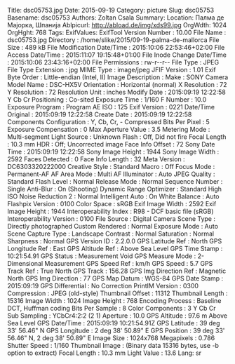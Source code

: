 Title: dsc05753.jpg
Date: 2015-09-19
Category: picture
Slug: dsc05753
Basename: dsc05753
Authors: Zoltan Csala
Summary:
Location: Палма де Мајорка, Шпанија
Ablpicurl: http://abload.de/img/xds99.jpg
OrgWdth: 1024
OrgHght: 768
Tags:
ExifValues: ExifTool Version Number : 10.00
            File Name : dsc05753.jpg
            Directory : /home/slike/2015/09-19-palma-de-mallorca
            File Size : 489 kB
            File Modification Date/Time : 2015:10:06 22:53:46+02:00
            File Access Date/Time : 2015:11:07 19:15:48+01:00
            File Inode Change Date/Time : 2015:10:06 23:43:16+02:00
            File Permissions : rw-r--r--
            File Type : JPEG
            File Type Extension : jpg
            MIME Type : image/jpeg
            JFIF Version : 1.01
            Exif Byte Order : Little-endian (Intel, II)
            Image Description :
            Make : SONY
            Camera Model Name : DSC-HX5V
            Orientation : Horizontal (normal)
            X Resolution : 72
            Y Resolution : 72
            Resolution Unit : inches
            Modify Date : 2015:09:19 12:22:58
            Y Cb Cr Positioning : Co-sited
            Exposure Time : 1/160
            F Number : 10.0
            Exposure Program : Program AE
            ISO : 125
            Exif Version : 0221
            Date/Time Original : 2015:09:19 12:22:58
            Create Date : 2015:09:19 12:22:58
            Components Configuration : Y, Cb, Cr, -
            Compressed Bits Per Pixel : 5
            Exposure Compensation : 0
            Max Aperture Value : 3.5
            Metering Mode : Multi-segment
            Light Source : Unknown
            Flash : Off, Did not fire
            Focal Length : 10.3 mm
            HDR : Off; Uncorrected image
            Face Info Offset : 72
            Sony Date Time : 2015:09:19 12:22:58
            Sony Image Height : 1944
            Sony Image Width : 2592
            Faces Detected : 0
            Face Info Length : 32
            Meta Version : DC6303320222000
            Creative Style : Standard
            Macro : Off
            Focus Mode : Permanent-AF
            AF Area Mode : Multi
            AF Illuminator : Auto
            JPEG Quality : Standard
            Flash Level : Normal
            Release Mode : Normal
            Sequence Number : Single
            Anti-Blur : On (Shooting)
            Dynamic Range Optimizer : Standard
            High ISO Noise Reduction 2 : Normal
            Intelligent Auto : On
            White Balance : Auto
            Flashpix Version : 0100
            Color Space : sRGB
            Exif Image Width : 2592
            Exif Image Height : 1944
            Interoperability Index : R98 - DCF basic file (sRGB)
            Interoperability Version : 0100
            File Source : Digital Camera
            Scene Type : Directly photographed
            Custom Rendered : Normal
            Exposure Mode : Auto
            Scene Capture Type : Landscape
            Contrast : Normal
            Saturation : Normal
            Sharpness : Normal
            GPS Version ID : 2.2.0.0
            GPS Latitude Ref : North
            GPS Longitude Ref : East
            GPS Altitude Ref : Above Sea Level
            GPS Time Stamp : 10:21:54.91
            GPS Status : Measurement Void
            GPS Measure Mode : 2-Dimensional Measurement
            GPS Speed Ref : km/h
            GPS Speed : 5.7
            GPS Track Ref : True North
            GPS Track : 156.28
            GPS Img Direction Ref : Magnetic North
            GPS Img Direction : 77
            GPS Map Datum : WGS-84
            GPS Date Stamp : 2015:09:19
            GPS Differential : No Correction
            PrintIM Version : 0300
            Compression : JPEG (old-style)
            Thumbnail Offset : 11312
            Thumbnail Length : 15316
            Image Width : 1024
            Image Height : 768
            Encoding Process : Baseline DCT, Huffman coding
            Bits Per Sample : 8
            Color Components : 3
            Y Cb Cr Sub Sampling : YCbCr4:2:2 (2 1)
            Aperture : 10.0
            GPS Altitude : 97.6 m Above Sea Level
            GPS Date/Time : 2015:09:19 10:21:54.91Z
            GPS Latitude : 39 deg 33' 56.46" N
            GPS Longitude : 2 deg 38' 50.89" E
            GPS Position : 39 deg 33' 56.46" N, 2 deg 38' 50.89" E
            Image Size : 1024x768
            Megapixels : 0.786
            Shutter Speed : 1/160
            Thumbnail Image : (Binary data 15316 bytes, use -b option to extract)
            Focal Length : 10.3 mm
            Light Value : 13.6
Lang: sr

